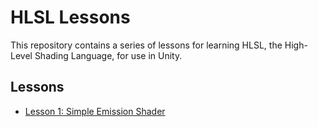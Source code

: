 # HLSL Lessons

This repository contains a series of lessons for learning HLSL, the High-Level Shading Language, for use in Unity.

## Lessons

*   [Lesson 1: Simple Emission Shader](./lesson-01/README.md)
